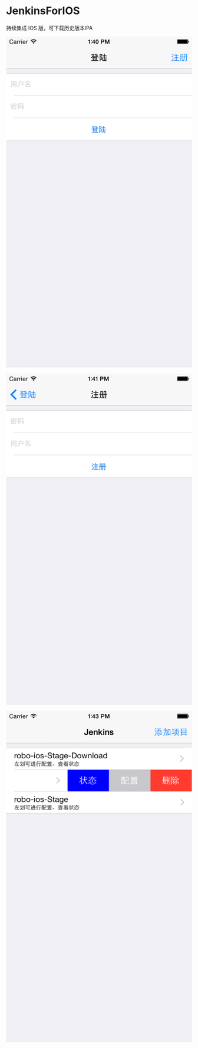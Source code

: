 JenkinsForIOS
===============

持续集成 IOS 版，可下载历史版本IPA

![image](https://github.com/xujialiang/Jenkins/blob/master/ScreenShot/1.png?raw=true)

![image](https://github.com/xujialiang/Jenkins/blob/master/ScreenShot/2.png?raw=true)

![image](https://github.com/xujialiang/Jenkins/blob/master/ScreenShot/3.png?raw=true)
